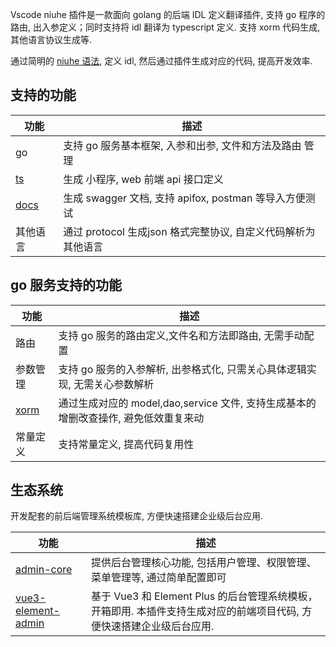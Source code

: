 Vscode niuhe 插件是一款面向 golang 的后端 IDL 定义翻译插件, 支持 go 程序的路由, 出入参定义；同时支持将 idl 翻译为 typescript 定义. 支持 xorm 代码生成, 其他语言协议生成等.

通过简明的 [niuhe 语法](chapter2/README.md), 定义 idl, 然后通过插件生成对应的代码, 提高开发效率.

## 支持的功能

| 功能 | 描述 |
| --- | --- |
| go | 支持 go 服务基本框架, 入参和出参, 文件和方法及路由 管理 |
| [ts](chapter3/section3.md) | 生成 小程序, web 前端 api 接口定义  |
| [docs](chapter3/section2.md) | 生成 swagger 文档, 支持 apifox, postman 等导入方便测试 |
| 其他语言 | 通过 protocol 生成json 格式完整协议, 自定义代码解析为其他语言 |

## go 服务支持的功能
| 功能 | 描述 |
| --- | --- |
| 路由 | 支持 go 服务的路由定义,文件名和方法即路由, 无需手动配置 |
| 参数管理 | 支持 go 服务的入参解析, 出参格式化, 只需关心具体逻辑实现, 无需关心参数解析 |
| [xorm](chapter4/section1.md) | 通过生成对应的 model,dao,service 文件, 支持生成基本的增删改查操作, 避免低效重复来动 |
| 常量定义 | 支持常量定义, 提高代码复用性 |

## 生态系统
开发配套的前后端管理系统模板库, 方便快速搭建企业级后台应用.

| 功能 | 描述 |
| --- | --- |
| [admin-core](chapter5/section1.md) | 提供后台管理核心功能, 包括用户管理、权限管理、菜单管理等, 通过简单配置即可
| [vue3-element-admin](chapter5/section4.md) | 基于 Vue3 和 Element Plus 的后台管理系统模板，开箱即用. 本插件支持生成对应的前端项目代码, 方便快速搭建企业级后台应用. |